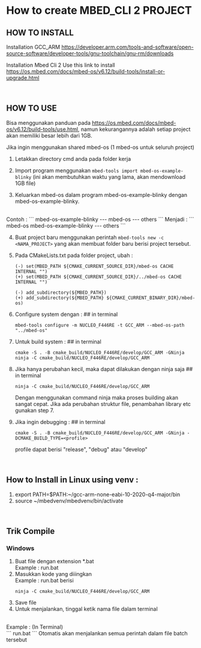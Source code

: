 # How to create MBED_CLI 2 PROJECT

## HOW TO INSTALL
Installation GCC_ARM
https://developer.arm.com/tools-and-software/open-source-software/developer-tools/gnu-toolchain/gnu-rm/downloads

Installation Mbed Cli 2
Use this link to install
https://os.mbed.com/docs/mbed-os/v6.12/build-tools/install-or-upgrade.html

<br>

## HOW TO USE
Bisa menggunakan panduan pada https://os.mbed.com/docs/mbed-os/v6.12/build-tools/use.html, namun kekurangannya adalah setiap project akan memiliki besar lebih dari 1GB.

Jika ingin menggunakan shared mbed-os (1 mbed-os untuk seluruh project)
1. Letakkan directory cmd anda pada folder kerja

2. Import program menggunakan ```mbed-tools import mbed-os-example-blinky``` (ini akan membutuhkan waktu yang lama, akan mendownload 1GB file)

3. Keluarkan mbed-os dalam program mbed-os-example-blinky dengan mbed-os-example-blinky.
<br>
    Contoh :
    ```
    mbed-os-example-blinky
    --- mbed-os
    --- others
    ```
    Menjadi :
    ```
    mbed-os
    mbed-os-example-blinky
    --- others
    ```

4. Buat project baru menggunakan perintah ```mbed-tools new -c <NAMA_PROJECT>``` yang akan membuat folder baru berisi project tersebut.

5. Pada CMakeLists.txt pada folder project, ubah :
    ```
    (-) set(MBED_PATH ${CMAKE_CURRENT_SOURCE_DIR}/mbed-os CACHE INTERNAL "")
    (+) set(MBED_PATH ${CMAKE_CURRENT_SOURCE_DIR}/../mbed-os CACHE INTERNAL "")
    ```
    ```
    (-) add_subdirectory(${MBED_PATH})
    (+) add_subdirectory(${MBED_PATH} ${CMAKE_CURRENT_BINARY_DIR}/mbed-os)
    ```

6. Configure system dengan : ## in terminal
    ```
    mbed-tools configure -m NUCLEO_F446RE -t GCC_ARM --mbed-os-path "../mbed-os" 
    ```

7. Untuk build system : ## in terminal
    ```
    cmake -S . -B cmake_build/NUCLEO_F446RE/develop/GCC_ARM -GNinja
    ninja -C cmake_build/NUCLEO_F446RE/develop/GCC_ARM
    ```

8. Jika hanya perubahan kecil, maka dapat dilakukan dengan ninja saja ## in terminal
    ```
    ninja -C cmake_build/NUCLEO_F446RE/develop/GCC_ARM
    ```
   Dengan menggunakan command ninja maka proses building akan sangat cepat.
   Jika ada perubahan struktur file, penambahan library etc gunakan step 7.

9. Jika ingin debugging : ## in terminal
    ```
    cmake -S . -B cmake_build/NUCLEO_F446RE/develop/GCC_ARM -GNinja -DCMAKE_BUILD_TYPE=<profile>
    ```
    profile dapat berisi "release", "debug" atau "develop"

<br>

## How to Install in Linux using venv :
1. export PATH=$PATH:~/gcc-arm-none-eabi-10-2020-q4-major/bin
2. source ~/mbedvenv/mbedvenv/bin/activate

<br>

## Trik Compile
### Windows 
1. Buat file dengan extension *.bat <br>
    Example : run.bat
2. Masukkan kode yang diiingkan <br>
    Example : run.bat berisi
    ```
    ninja -C cmake_build/NUCLEO_F446RE/develop/GCC_ARM
    ```
3. Save file
4. Untuk menjalankan, tinggal ketik nama file dalam terminal
<br>
    Example : (In Terminal) <br>
    ```
    run.bat
    ```
   Otomatis akan menjalankan semua perintah dalam file batch tersebut
